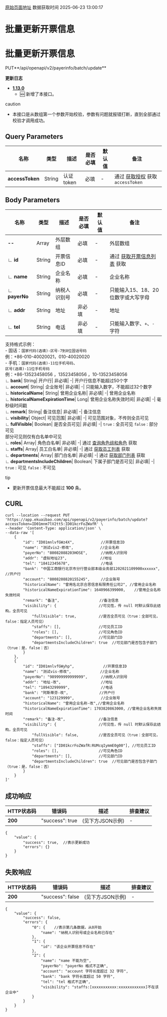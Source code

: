 [原始页面地址](https://docs.ekuaibao.com/docs/open-api/payerInfo/batch-update-payerInfo)
数据获取时间 2025-06-23 13:00:17

# 批量更新开票信息

# 批量更新开票信息

PUT**/api/openapi/v2/payerinfo/batch/update**

**更新日志**

  * [**1.13.0**](/updateLog/update-log#1122)
    * 🆕 新增了本接口。



caution

  * 本接口是从数组第一个参数开始校验，参数有问题就报错打断，直到全部通过校验才调用成功。



## Query Parameters​

名称| 类型| 描述| 是否必填| 默认值| 备注  
---|---|---|---|---|---  
**accessToken**|  String| 认证token| 必填| -| 通过 [获取授权](/docs/open-api/getting-started/auth) 获取 `accessToken`  
  
## Body Parameters​

名称| 类型| 描述| 是否必填| 默认值| 备注  
---|---|---|---|---|---  
**\--**|  Array| 外层数组| 必填| -| 外层数组  
**∟ id**|  String| 开票信息ID| 必填| -| 通过 [获取开票信息列表](/docs/open-api/payerInfo/get-payerInfo-list) 获取  
**∟ name**|  String| 企业名称| 必填| -| 企业名称  
**∟ payerNo**|  String| 纳税人识别号| 必填| -| 只能输入15、18、20位数字或大写字母  
**∟ addr**|  String| 地址| 非必填| -| 地址  
**∟ tel**|  String| 电话| 非必填| -| 只能输入数字、`+`、`-` 字符  
支持格式示例：  
\- 固话：`国家代码(选填)-区号-7到8位固话号码`   
例：+86-010-40020021，010-40020020  
\- 手机：`国家代码(选填)-11位手机号码`、  
`区号(选填)-11位手机号码`   
例：+86-13523458056 ，13523458056 ，10-13523458056  
**∟ bank**|  String| 开户行| 非必填| -| 开户行信息不能超过50个字  
**∟ account**|  String| 企业账号| 非必填| -| 只能输入数字，不能超过32个数字  
**∟ historicalName**|  String| 曾用企业名称| 非必填| -| 曾用企业名称  
**∟ historicalNameExpirationTime**|  Long| 曾用企业名称失效时间| 非必填| -| 毫秒级时间戳  
**∟ remark**|  String| 备注信息| 非必填| -| 备注信息  
**∟ visibility**|  Object| 可见范围| 非必填| -| 可见范围对象，不传则全员可见  
**∟ fullVisible**|  Boolean| 是否全员可见| 非必填| -| `true` : 全员可见 `false` : 部分可见  
部分可见则仅有白名单中可见  
**∟ roles**|  Array| 角色白名单| 非必填| -| 通过 [查询角色组和角色](/docs/open-api/corporation/get-roles-group) 获取  
**∟ staffs**|  Array| 员工白名单| 非必填| -| 通过 [获取员工列表](/docs/open-api/corporation/get-all-staffs) 获取  
**∟ departments**|  Array| 部门白名单| 非必填| -| 通过 [获取部门列表](/docs/open-api/corporation/get-departments) 获取  
**∟ departmentsIncludeChildren**|  Boolean| 下属子部门是否可见| 非必填| -| `true` : 可见 `false` : 不可见  
  
tip

  * 更新开票信息最大不能超过 **100** 条。



## CURL​
    
    
    curl --location --request PUT 'https://app.ekuaibao.com/api/openapi/v2/payerinfo/batch/update?accessToken=ID01mnm7lV2tt5:ID01kcrFoZWafR' \  
    --header 'Content-Type: application/json' \  
    --data-raw '[  
        {  
            "id": "ID01mnlvfGWz4X",            //开票信息ID  
            "name": "测试vis2-修改",            //企业名称  
            "payerNo": "80082088203HOSE",      //纳税人识别号  
            "addr": "虚拟地址23",               //地址  
            "tel": "18412345678",              //电话  
            "bank": "中国工商银行北京市分行营业部本级业务部1202021109900xxxxxx", //开户行  
            "account": "8008208820155245",     //企业账号  
            "historicalName": "曾用名北京合思信息有限责任公司2", //曾用企业名称  
            "historicalNameExpirationTime": 1640966399000,    //曾用企业名称失效时间  
            "remark": "备注",                  //备注信息  
            "visibility": {                   //可见性，传 null 时默认保存此结构，全员可见  
                "fullVisible": true,          //是否全员可见（true：全部可见，false：指定人员可见）  
                "staffs": [],                 //可见员工ID  
                "roles": [],                  //可见角色ID  
                "departments": [],            //可见部门ID  
                "departmentsIncludeChildren": true  //可见部门是否包含子部门（true：是，false：否）  
            }  
        },  
        {  
            "id": "ID01mnlvfGWyhp",             //开票信息ID  
            "name": "测试vis-修改",             //企业名称  
            "payerNo": "989999999999999",      //纳税人识别号  
            "addr": "地址-改",                  //地址  
            "tel": "18943299999",              //电话  
            "bank": "阿斯蒂芬-改",              //开户行  
            "account": "123129999",            //企业账号  
            "historicalName": "曾用企业名称-改",//曾用企业名称  
            "historicalNameExpirationTime": 1703820863000, //曾用企业名称失效时间  
            "remark": "备注-改",               //备注信息  
            "visibility": {                   //可见性，传 null 时默认保存此结构，全员可见  
                "fullVisible": false,         //是否全员可见（true：全部可见，false：指定人员可见）  
                "staffs": ["ID01kcrFoZWafR:RUMcqIymmE0g00"], //可见员工ID  
                "roles": [],                  //可见角色ID  
                "departments": [],            //可见部门ID  
                "departmentsIncludeChildren": true  //可见部门是否包含子部门（true：是，false：否）  
            }     
        }  
    ]'  
    

## 成功响应​

HTTP状态码| 错误码| 描述| 排查建议  
---|---|---|---  
**200**|  "success": true| (见下方JSON示例)| -  
      
    
    {  
        "value": {  
            "success": true,  //表示更新成功  
            "errors": {}  
        }  
    }  
    

## 失败响应​

HTTP状态码| 错误码| 描述| 排查建议  
---|---|---|---  
**200**|  "success": false| (见下方JSON示例)| -  
      
    
    {  
        "value": {  
            "success": false,  
            "errors": {  
                "0": {    //表示第几条数据，从0开始  
                    "name": "纳税人识别号或企业名称已存在"  
                },  
                "1": {      
                    "id": "该企业开票信息不存在"  
                },    
                "2": {  
                    "name": "name 不能为空",  
                    "payerNo": "payerNo 格式不正确",  
                    "account": "account 字符长度超过 32 字符",  
                    "bank": "bank 字符长度超过 50 字符",  
                    "tel": "tel 格式不正确",  
                    "visibility": "staffs:[xxxxxxxxxxx:xxxxxxxxxxxx]不在该企业中"  
                }  
            }  
        }  
    }  
    
